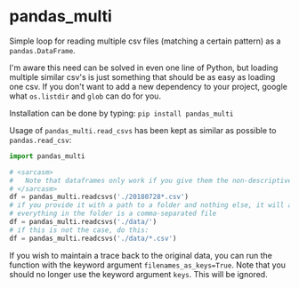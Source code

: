 # pandas_multi
Simple loop for reading multiple csv files (matching a certain pattern) as a 
``pandas.DataFrame``.

I'm aware this need can be solved in even one line of Python, but loading 
multiple similar csv's is just something that should be as easy as loading 
one csv. If you don't want to add a new dependency to your project, google 
what ``os.listdir`` and ``glob`` can do for you.

Installation can be done by typing:
``
pip install pandas_multi
``

Usage of ``pandas_multi.read_csvs`` has been kept as similar as possible to 
``pandas.read_csv``:

```python
import pandas_multi

# <sarcasm>
#   Note that dataframes only work if you give them the non-descriptive name df
# </sarcasm>
df = pandas_multi.readcsvs('./20180728*.csv')
# if you provide it with a path to a folder and nothing else, it will assume 
# everything in the folder is a comma-separated file
df = pandas_multi.readcsvs('./data/')
# if this is not the case, do this:
df = pandas_multi.readcsvs('./data/*.csv')
```

If you wish to maintain a trace back to the original data, you can run the 
function with the keyword argument ``filenames_as_keys=True``. Note that you
should no longer use the keyword argument ``keys``. This will be ignored.
